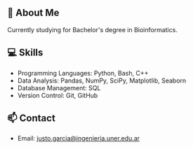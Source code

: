 ## 👋 About Me
Currently studying for Bachelor's degree in Bioinformatics. 

## 💻 Skills
- Programming Languages: Python, Bash, C++
- Data Analysis: Pandas, NumPy, SciPy, Matplotlib, Seaborn
- Database Management: SQL
- Version Control: Git, GitHub

## 📫 Contact
- Email: justo.garcia@ingenieria.uner.edu.ar
<!--
**justog220/justog220** is a ✨ _special_ ✨ repository because its `README.md` (this file) appears on your GitHub profile.

Here are some ideas to get you started:

- 🔭 I’m currently working on ...
- 🌱 I’m currently learning ...
- 👯 I’m looking to collaborate on ...
- 🤔 I’m looking for help with ...
- 💬 Ask me about ...
- 📫 How to reach me: ...
- 😄 Pronouns: ...
- ⚡ Fun fact: ...
-->

